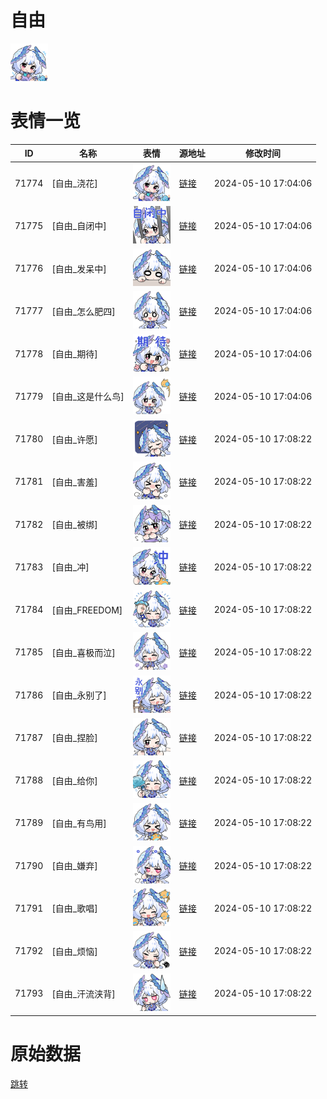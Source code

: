 # 自由

<img src="./cover.png" height="60" alt="cover" />

# 表情一览

|ID|名称|表情|源地址|修改时间|
|----|----|----|----|----|
|71774|[自由_浇花]|<img src="./pic/071774_%5B自由_浇花%5D.png" height="60" alt="浇花"/>|[链接](https://i0.hdslb.com/bfs/emote/a4b278a757fd8d9e81ae307edfce8f37e5d0a52c.png)|2024-05-10 17:04:06|
|71775|[自由_自闭中]|<img src="./pic/071775_%5B自由_自闭中%5D.png" height="60" alt="自闭中"/>|[链接](https://i0.hdslb.com/bfs/emote/800e83e831b25923e933f017c017c7ba372b75dc.png)|2024-05-10 17:04:06|
|71776|[自由_发呆中]|<img src="./pic/071776_%5B自由_发呆中%5D.png" height="60" alt="发呆中"/>|[链接](https://i0.hdslb.com/bfs/emote/0dfa4ac35be228e6f8d0f2d6293620d20c23eccd.png)|2024-05-10 17:04:06|
|71777|[自由_怎么肥四]|<img src="./pic/071777_%5B自由_怎么肥四%5D.png" height="60" alt="怎么肥四"/>|[链接](https://i0.hdslb.com/bfs/emote/b6a2c2728a56c1b4b13b362ed6726a637f3cd796.png)|2024-05-10 17:04:06|
|71778|[自由_期待]|<img src="./pic/071778_%5B自由_期待%5D.png" height="60" alt="期待"/>|[链接](https://i0.hdslb.com/bfs/emote/f01628bcff5a36b0e8752e2d37ac843c3cbc9f5b.png)|2024-05-10 17:04:06|
|71779|[自由_这是什么鸟]|<img src="./pic/071779_%5B自由_这是什么鸟%5D.png" height="60" alt="这是什么鸟"/>|[链接](https://i0.hdslb.com/bfs/emote/4093a793323c6c5613f9ebd63f96523c1ecd6316.png)|2024-05-10 17:04:06|
|71780|[自由_许愿]|<img src="./pic/071780_%5B自由_许愿%5D.png" height="60" alt="许愿"/>|[链接](https://i0.hdslb.com/bfs/emote/47e132cb37136a865396eb8377e6137b9925ee64.png)|2024-05-10 17:08:22|
|71781|[自由_害羞]|<img src="./pic/071781_%5B自由_害羞%5D.png" height="60" alt="害羞"/>|[链接](https://i0.hdslb.com/bfs/emote/84f56525d4425df5b2c7d3b22d4a08567d9ad8cb.png)|2024-05-10 17:08:22|
|71782|[自由_被绑]|<img src="./pic/071782_%5B自由_被绑%5D.png" height="60" alt="被绑"/>|[链接](https://i0.hdslb.com/bfs/emote/87154388e4df36327739204bac298a6f20431631.png)|2024-05-10 17:08:22|
|71783|[自由_冲]|<img src="./pic/071783_%5B自由_冲%5D.png" height="60" alt="冲"/>|[链接](https://i0.hdslb.com/bfs/emote/2a655b38a2f4f30c3a9f5fb9c6e37ad7d4a4fa24.png)|2024-05-10 17:08:22|
|71784|[自由_FREEDOM]|<img src="./pic/071784_%5B自由_FREEDOM%5D.png" height="60" alt="FREEDOM"/>|[链接](https://i0.hdslb.com/bfs/emote/1b715373e258abc0b2dd18ce5782792a37b4597f.png)|2024-05-10 17:08:22|
|71785|[自由_喜极而泣]|<img src="./pic/071785_%5B自由_喜极而泣%5D.png" height="60" alt="喜极而泣"/>|[链接](https://i0.hdslb.com/bfs/emote/62a79cc9b5460a9e0764c981f2ab4e224afe75b7.png)|2024-05-10 17:08:22|
|71786|[自由_永别了]|<img src="./pic/071786_%5B自由_永别了%5D.png" height="60" alt="永别了"/>|[链接](https://i0.hdslb.com/bfs/emote/5c9e1bd71883f587374143b409f5bb811261aa61.png)|2024-05-10 17:08:22|
|71787|[自由_捏脸]|<img src="./pic/071787_%5B自由_捏脸%5D.png" height="60" alt="捏脸"/>|[链接](https://i0.hdslb.com/bfs/emote/b781a39bcccead0ee7699ae7e8f0694a466c501c.png)|2024-05-10 17:08:22|
|71788|[自由_给你]|<img src="./pic/071788_%5B自由_给你%5D.png" height="60" alt="给你"/>|[链接](https://i0.hdslb.com/bfs/emote/76c24e90c59187a2b60d9c30171281acdf4b224e.png)|2024-05-10 17:08:22|
|71789|[自由_有鸟用]|<img src="./pic/071789_%5B自由_有鸟用%5D.png" height="60" alt="有鸟用"/>|[链接](https://i0.hdslb.com/bfs/emote/9411bfa1a6f6ac93da2242bbd83d190c4568e371.png)|2024-05-10 17:08:22|
|71790|[自由_嫌弃]|<img src="./pic/071790_%5B自由_嫌弃%5D.png" height="60" alt="嫌弃"/>|[链接](https://i0.hdslb.com/bfs/emote/f85ffbc89b11037b599957a0c329af4831def034.png)|2024-05-10 17:08:22|
|71791|[自由_歌唱]|<img src="./pic/071791_%5B自由_歌唱%5D.png" height="60" alt="歌唱"/>|[链接](https://i0.hdslb.com/bfs/emote/7cb6563087de28765f0cd891819e21b6081e74db.png)|2024-05-10 17:08:22|
|71792|[自由_烦恼]|<img src="./pic/071792_%5B自由_烦恼%5D.png" height="60" alt="烦恼"/>|[链接](https://i0.hdslb.com/bfs/emote/ba4b04575b041dcc721a8b8ed9b41ddfe366a406.png)|2024-05-10 17:08:22|
|71793|[自由_汗流浃背]|<img src="./pic/071793_%5B自由_汗流浃背%5D.png" height="60" alt="汗流浃背"/>|[链接](https://i0.hdslb.com/bfs/emote/3e3aae8680c898f2f6c8e37a78edb8a7131ec82c.png)|2024-05-10 17:08:22|

# 原始数据

[跳转](./raw.json)

